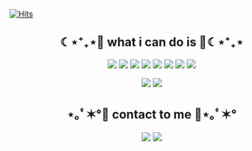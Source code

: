 
[![Hits](https://hits.seeyoufarm.com/api/count/incr/badge.svg?url=https%3A%2F%2Fgithub.com%2Fjeongminheo%2Fhit-counter&count_bg=%23F5F5DC&title_bg=%23B39284&icon=&icon_color=%23E7E7E7&title=hits&edge_flat=false)](https://hits.seeyoufarm.com)

<h2 align="center">☾⋆⁺₊⋆💙 what i can do is 💙☾⋆⁺₊⋆</h2>
 
<p align="center"><img src="https://img.shields.io/badge/Python-3776AB?style=flat-square&logo=Python&logoColor=white"/></a> <img src="https://img.shields.io/badge/C++-00599C?style=flat-square&logo=C++&logoColor=white"/></a>  <img src="https://img.shields.io/badge/Android-3DDC84?style=flat-square&logo=Android&logoColor=white"/></a>  <img src="https://img.shields.io/badge/Dart-61DAFB?style=flat&logo=Dart&logoColor=white"/></a> <img src="https://img.shields.io/badge/Arduino-00979D?style=flat-square&logo=Arduino&logoColor=white"/></a> <img src="https://img.shields.io/badge/PHP-777BB4?style=flat-square&logo=PHP&logoColor=white"/></a>  <img src="https://img.shields.io/badge/HTML-E34F26?style=flat-square&logo=HTML&logoColor=white"/></a>  <img src="https://img.shields.io/badge/CSS-1572B6?style=flat-square&logo=CSS&logoColor=white"/></a></p>
<p align="center"> <img src="https://img.shields.io/badge/MySQL-4479A1?style=flat-square&logo=MySQL&logoColor=white"/></a> <img src="https://img.shields.io/badge/Django-092E20?style=flat-square&logo=Django&logoColor=white"/></a></p>



<h2 align="center">⋆｡ﾟ✶°💜 contact to me 💜⋆｡ﾟ✶°</h2>

<p align="center"><a href="https://jeongmin-heo.notion.site/c7ae677ef46e41039296c463def78a2d"><img src="https://img.shields.io/badge/My tech blog-A9BCF5?style=flat-square&logo=GitHub Sponsors&logoColor=white&link=https://jeongmin-heo.notion.site/c7ae677ef46e41039296c463def78a2d"/></a>  <a href="mailto:gjwjdals@56gmail.com"><img src="https://img.shields.io/badge/Gmail-D0A9F5?style=flat-square&logo=Gmail&logoColor=white&link=mailto:gjwjdals56@gmail.com"/></a></p>
